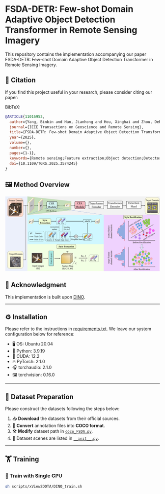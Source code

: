 # FSDA-DETR: Few-shot Domain Adaptive Object Detection Transformer in Remote Sensing Imagery

This repository contains the implementation accompanying our paper FSDA-DETR: Few-shot Domain Adaptive Object Detection Transformer in Remote Sensing Imagery.

## 📄 Citation

If you find this project useful in your research, please consider citing our paper:

BibTeX:
```bibtex
@ARTICLE{11016953,
  author={Yang, Binbin and Han, Jianhong and Hou, Xinghai and Zhou, Dehao and Liu, Wenkai and Bi, Fukun},
  journal={IEEE Transactions on Geoscience and Remote Sensing}, 
  title={FSDA-DETR: Few-shot Domain Adaptive Object Detection Transformer in Remote Sensing Imagery}, 
  year={2025},
  volume={},
  number={},
  pages={1-1},
  keywords={Remote sensing;Feature extraction;Object detection;Detectors;Training;Adaptation models;Benchmark testing;Visualization;Training data;Prototypes;Few-shot;Domain Adaptive;Object Detection;remote sensing imagery},
  doi={10.1109/TGRS.2025.3574245}
}
```

## 🖼️ Method Overview
![](/figs/CSR_module.png)

## 🙏 Acknowledgment

This implementation is built upon [DINO](https://github.com/IDEA-Research/DINO/).

---

## ⚙️ Installation

Please refer to the instructions in [requirements.txt](requirements.txt). We leave our system configuration below for reference:

- 🖥️ OS: Ubuntu 20.04  
- 🐍 Python: 3.9.19  
- 🔧 CUDA: 12.2  
- 🔥 PyTorch: 2.1.0  
- 🎧 torchaudio: 2.1.0  
- 🖼️ torchvision: 0.16.0  

---

## 📁 Dataset Preparation

Please construct the datasets following the steps below:

1. 📥 **Download** the datasets from their official sources.
2. 🧩 **Convert** annotation files into **COCO format**.
3. 🛠️ **Modify** dataset path in [`coco_FSDA.py`](./datasets/coco_FSDA.py).
4. 📂 Dataset scenes are listed in [`__init__.py`](./datasets/__init__.py).

---

## 🏋️ Training

### 🔹 Train with Single GPU
```bash
sh scripts/xView2DOTA/DINO_train.sh


